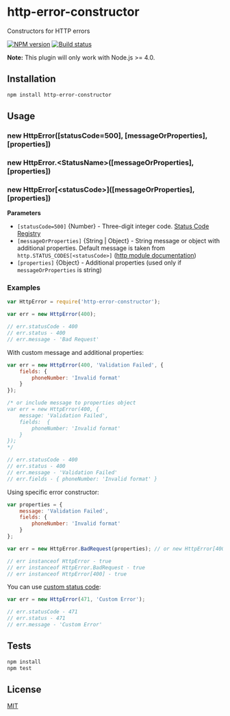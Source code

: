 # http-error-constructor

Constructors for HTTP errors

[![NPM version](https://img.shields.io/npm/v/http-error-constructor.svg)](https://npmjs.org/package/http-error-constructor)
[![Build status](https://img.shields.io/travis/Jokero/http-error-constructor.svg)](https://travis-ci.org/Jokero/http-error-constructor)

**Note:** This plugin will only work with Node.js >= 4.0.

## Installation

```sh
npm install http-error-constructor
```

## Usage

### new HttpError([statusCode=500], [messageOrProperties], [properties])
### new HttpError.\<StatusName\>([messageOrProperties], [properties])
### new HttpError\[\<statusCode\>\]([messageOrProperties], [properties])

**Parameters**

* `[statusCode=500]` {Number} - Three-digit integer code. [Status Code Registry](http://www.iana.org/assignments/http-status-codes/http-status-codes.xhtml)
* `[messageOrProperties]` {String | Object} - String message or object with additional properties. Default message is taken from `http.STATUS_CODES[<statusCode>]` ([http module documentation](https://nodejs.org/api/http.html#http_http_status_codes))
* `[properties]` {Object} - Additional properties (used only if `messageOrProperties` is string)

### Examples

```js
var HttpError = require('http-error-constructor');

var err = new HttpError(400);

// err.statusCode - 400
// err.status - 400
// err.message - 'Bad Request'
```

With custom message and additional properties:

```js
var err = new HttpError(400, 'Validation Failed', {
    fields: {
        phoneNumber: 'Invalid format'
    }
});

/* or include message to properties object
var err = new HttpError(400, {
    message: 'Validation Failed',
    fields:  {
        phoneNumber: 'Invalid format'
    }
});
*/

// err.statusCode - 400
// err.status - 400
// err.message - 'Validation Failed'
// err.fields - { phoneNumber: 'Invalid format' }
```

Using specific error constructor:

```js
var properties = {
    message: 'Validation Failed',
    fields: {
        phoneNumber: 'Invalid format'
    }
};

var err = new HttpError.BadRequest(properties); // or new HttpError[400](properties)

// err instanceof HttpError - true
// err instanceof HttpError.BadRequest - true
// err instanceof HttpError[400] - true
```

You can use [custom status code](http://tools.ietf.org/html/rfc7231#section-6):

```js
var err = new HttpError(471, 'Custom Error');

// err.statusCode - 471
// err.status - 471
// err.message - 'Custom Error'
```

## Tests

```sh
npm install
npm test
```

## License

[MIT](LICENSE)
